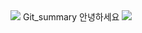 
<img src="https://capsule-render.vercel.app/api?type=waving&color=BDBDC8&height=150&section=header" />
                                  Git_summary 안녕하세요
<img src="https://capsule-render.vercel.app/api?type=waving&color=BDBDC8&height=150&section=footer" />


